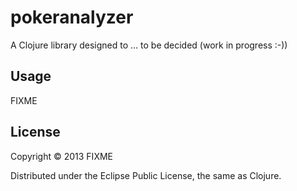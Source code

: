 # pokeranalyzer

A Clojure library designed to ... to be decided (work in progress :-))

## Usage

FIXME

## License

Copyright © 2013 FIXME

Distributed under the Eclipse Public License, the same as Clojure.
